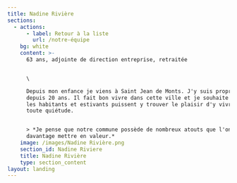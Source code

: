 ```yaml
---
title: Nadine Rivière
sections:
  - actions:
      - label: Retour à la liste
        url: /notre-équipe
    bg: white
    content: >-
      63 ans, adjointe de direction entreprise, retraitée


      \

      Depuis mon enfance je viens à Saint Jean de Monts. J'y suis propriétaire
      depuis 20 ans. Il fait bon vivre dans cette ville et je souhaite que tous
      les habitants et estivants puissent y trouver le plaisir d'y vivre en
      toute quiétude. 


      > *Je pense que notre commune possède de nombreux atouts que l'on peut
      davantage mettre en valeur.*
    image: /images/Nadine Rivière.png
    section_id: Nadine Riviere
    title: Nadine Rivière
    type: section_content
layout: landing
---
```


